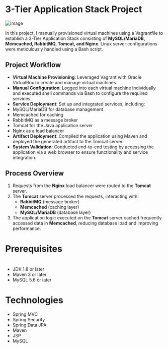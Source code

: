 # 3-Tier Application Stack Project  
![image](https://github.com/user-attachments/assets/679d2eb2-31ce-47a8-87e2-1d6f012bbbf4)

In this project, I manually provisioned virtual machines using a Vagrantfile to establish a 3-Tier Application Stack consisting of **MySQL/MariaDB, Memcached, RabbitMQ, Tomcat, and Nginx**. Linux server configurations were meticulously handled using a Bash script.  

## Project Workflow  
- **Virtual Machine Provisioning**: Leveraged Vagrant with Oracle VirtualBox to create and manage virtual machines.  
- **Manual Configuration**: Logged into each virtual machine individually and executed shell commands via Bash to configure the required services.  
-  **Service Deployment**: Set up and integrated services, including:  
  - MySQL/MariaDB for database management  
  - Memcached for caching  
  - RabbitMQ as a message broker  
  - Tomcat for the Java application server  
  - Nginx as a load balancer  
-  **Artifact Deployment**: Compiled the application using Maven and deployed the generated artifact to the Tomcat server.  
-  **System Validation**: Conducted end-to-end testing by accessing the application via a web browser to ensure functionality and service integration.  

## Process Overview  
1. Requests from the **Nginx** load balancer were routed to the **Tomcat** server.  
2. The **Tomcat** server processed the requests, interacting with:  
   - **RabbitMQ** (message broker)  
   - **Memcached** (caching layer)  
   - **MySQL/MariaDB** (database layer)  
3. The application logic executed on the **Tomcat** server cached frequently accessed data in **Memcached**, reducing database load and improving performance.  

# Prerequisites
#
- JDK 1.8 or later
- Maven 3 or later
- MySQL 5.6 or later

# Technologies 
- Spring MVC
- Spring Security
- Spring Data JPA
- Maven
- JSP
- MySQL


